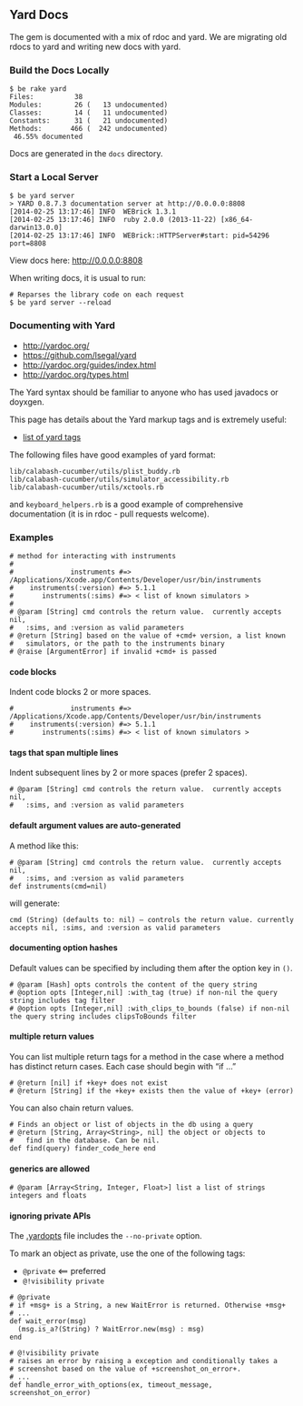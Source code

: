 ## Yard Docs

The gem is documented with a mix of rdoc and yard.  We are migrating old rdocs to yard and writing new docs with yard.

### Build the Docs Locally

```
$ be rake yard
Files:          38
Modules:        26 (   13 undocumented)
Classes:        14 (   11 undocumented)
Constants:      31 (   21 undocumented)
Methods:       466 (  242 undocumented)
 46.55% documented
```

Docs are generated in the `docs` directory.

### Start a Local Server

```
$ be yard server
> YARD 0.8.7.3 documentation server at http://0.0.0.0:8808
[2014-02-25 13:17:46] INFO  WEBrick 1.3.1
[2014-02-25 13:17:46] INFO  ruby 2.0.0 (2013-11-22) [x86_64-darwin13.0.0]
[2014-02-25 13:17:46] INFO  WEBrick::HTTPServer#start: pid=54296 port=8808
```

View docs here: http://0.0.0.0:8808

When writing docs, it is usual to run:

```
# Reparses the library code on each request
$ be yard server --reload
```

### Documenting with Yard

* http://yardoc.org/
* https://github.com/lsegal/yard
* http://yardoc.org/guides/index.html
* http://yardoc.org/types.html

The Yard syntax should be familiar to anyone who has used javadocs or doyxgen.

This page has details about the Yard markup tags and is extremely useful:

* [list of yard tags](http://rubydoc.info/gems/yard/file/docs/Tags.md#List_of_Available_Tags)

The following files have good examples of yard format:

```
lib/calabash-cucumber/utils/plist_buddy.rb
lib/calabash-cucumber/utils/simulator_accessibility.rb
lib/calabash-cucumber/utils/xctools.rb

```

and `keyboard_helpers.rb` is a good example of comprehensive documentation (it is in rdoc - pull requests welcome).


### Examples

```
# method for interacting with instruments
#
#              instruments #=> /Applications/Xcode.app/Contents/Developer/usr/bin/instruments
#    instruments(:version) #=> 5.1.1
#       instruments(:sims) #=> < list of known simulators >
#
# @param [String] cmd controls the return value.  currently accepts nil,
#   :sims, and :version as valid parameters
# @return [String] based on the value of +cmd+ version, a list known
#   simulators, or the path to the instruments binary
# @raise [ArgumentError] if invalid +cmd+ is passed
```

#### code blocks

Indent code blocks 2 or more spaces.

```
#              instruments #=> /Applications/Xcode.app/Contents/Developer/usr/bin/instruments
#    instruments(:version) #=> 5.1.1
#       instruments(:sims) #=> < list of known simulators >
```

#### tags that span multiple lines

Indent subsequent lines by 2 or more spaces (prefer 2 spaces).

```
# @param [String] cmd controls the return value.  currently accepts nil,
#   :sims, and :version as valid parameters
```

#### default argument values are auto-generated

A method like this:

```
# @param [String] cmd controls the return value.  currently accepts nil,
#   :sims, and :version as valid parameters
def instruments(cmd=nil)
```

will generate:

```
cmd (String) (defaults to: nil) — controls the return value. currently accepts nil, :sims, and :version as valid parameters
```

#### documenting option hashes

Default values can be specified by including them after the option key in `()`.

```
# @param [Hash] opts controls the content of the query string
# @option opts [Integer,nil] :with_tag (true) if non-nil the query string includes tag filter
# @option opts [Integer,nil] :with_clips_to_bounds (false) if non-nil the query string includes clipsToBounds filter
```

#### multiple return values

You can list multiple return tags for a method in the case where a method has distinct return cases.   Each case should begin with “if …”

```
# @return [nil] if +key+ does not exist
# @return [String] if the +key+ exists then the value of +key+ (error)
```

You can also chain return values.

```
# Finds an object or list of objects in the db using a query
# @return [String, Array<String>, nil] the object or objects to
#   find in the database. Can be nil.
def find(query) finder_code_here end
```

#### generics are allowed

```
# @param [Array<String, Integer, Float>] list a list of strings integers and floats
```

#### ignoring private APIs

The [.yardopts](./.yardopts) file includes the `--no-private` option.

To mark an object as private, use the one of the following tags:

* `@private` <== preferred
* `@!visibility private`

```
# @private
# if +msg+ is a String, a new WaitError is returned. Otherwise +msg+
# ...
def wait_error(msg)
  (msg.is_a?(String) ? WaitError.new(msg) : msg)
end
```

```
# @!visibility private
# raises an error by raising a exception and conditionally takes a
# screenshot based on the value of +screenshot_on_error+.
# ...
def handle_error_with_options(ex, timeout_message, screenshot_on_error)
```
